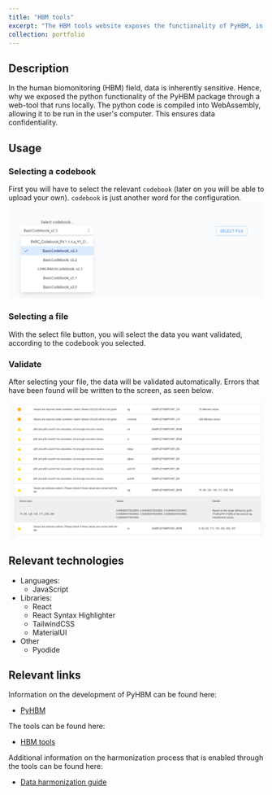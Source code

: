 ```yaml
---
title: "HBM tools"
excerpt: "The HBM tools website exposes the functionality of PyHBM, in a GDPR-friendly way.<br/><img src='/images/hbm-tools.png' width='500' height='300'>"
collection: portfolio
---
```


## Description

In the human biomonitoring (HBM) field, data is inherently sensitive. Hence, why we exposed the python functionality of the PyHBM package through a web-tool that runs locally. The python code is compiled into WebAssembly, allowing it to be run in the user's computer. This ensures data confidentiality.

## Usage

### Selecting a codebook

First you will have to select the relevant `codebook` (later on you will be able to upload your own). `codebook` is just another word for the configuration.
![select-codebook](/images/select-codebook.png)

### Selecting a file

With the select file button, you will select the data you want validated, according to the codebook you selected.

### Validate

After selecting your file, the data will be validated automatically. Errors that have been found will be written to the screen, as seen below.

![validation-output](/images/validation-output.png)

## Relevant technologies

- Languages: 
  - JavaScript
- Libraries:
  - React
  - React Syntax Highlighter
  - TailwindCSS
  - MaterialUI
- Other
  - Pyodide

## Relevant links

Information on the development of PyHBM can be found here:
- [PyHBM](https://rubenpeeters.github.io/portfolio/pyhbm/)

The tools can be found here:
- [HBM tools](https://tools.hbm.vito.be/)

Additional information on the harmonization process that is enabled through the tools can be found here:
- [Data harmonization guide](https://hbm.vito.be/tools/data-harmonization)


